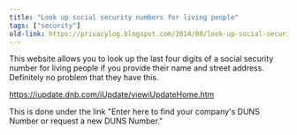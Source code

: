 ```yaml
---
title: "Look up social security numbers for living people"
tags: ["security"]
old-link: https://privacylog.blogspot.com/2014/09/look-up-social-security-numbers-for.html
---
```


This website allows you to look up the last four digits of a social security number for living people if you provide their name and street address. Definitely no problem that they have this.

<https://iupdate.dnb.com/iUpdate/viewiUpdateHome.htm>

This is done under the link "Enter here to find your company's DUNS Number or request a new DUNS Number."
